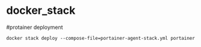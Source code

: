# docker_stack

#protainer deployment

`docker stack deploy --compose-file=portainer-agent-stack.yml portainer`
